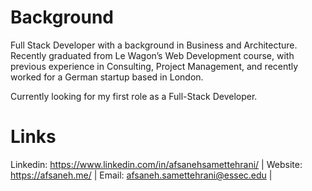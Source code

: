 # Background 

Full Stack Developer with a background in Business and Architecture. Recently graduated from Le Wagon’s Web Development course, with previous experience in Consulting, Project Management, and recently worked for a German startup based in London. 

Currently looking for my first role as a Full-Stack Developer. 

# Links 

Linkedin: https://www.linkedin.com/in/afsanehsamettehrani/ | 
Website: https://afsaneh.me/ | 
Email: afsaneh.samettehrani@essec.edu |

